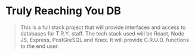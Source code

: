 # Truly Reaching You DB

> This is a full stack project that will provide interfaces and access to databases for T.R.Y. staff. The tech stack used will be React, Node JS, Express, PostGreSQL and Knex. It will provide C.R.U.D. functions to the end user.
